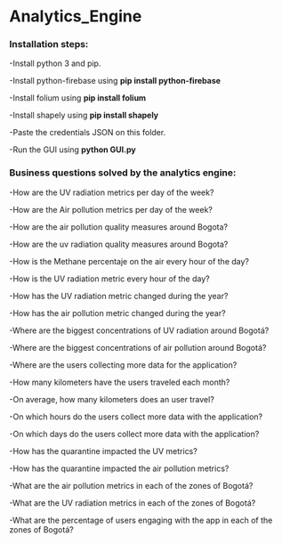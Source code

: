 # Analytics_Engine
### Installation steps:
-Install python 3 and pip.

-Install python-firebase using **pip install python-firebase**

-Install folium using **pip install folium**

-Install shapely using **pip install shapely**

-Paste the credentials JSON on this folder.

-Run the GUI using **python GUI.py**


### Business questions solved by the analytics engine:

-How are the UV radiation metrics per day of the week?

-How are the Air pollution metrics per day of the week?

-How are the air pollution quality measures around Bogota?

-How are the uv radiation quality measures around Bogota?

-How is the Methane percentaje on the air every hour of the day?

-How is the UV radiation metric every hour of the day?

-How has the UV radiation metric changed during the year?

-How has the air pollution metric changed during the year?

-Where are the biggest concentrations of UV radiation around Bogotá?

-Where are the biggest concentrations of air pollution around Bogotá?

-Where are the users collecting more data for the application?

-How many kilometers have the users traveled each month?

-On average, how many kilometers does an user travel?

-On which hours do the users collect more data with the application?

-On which days do the users collect more data with the application?

-How has the quarantine impacted the UV metrics?

-How has the quarantine impacted the air pollution metrics?

-What are the air pollution metrics in each of the zones of Bogotá?

-What are the UV radiation metrics in each of the zones of Bogotá?

-What are the percentage of users engaging with the app in each of the zones of Bogotá?

